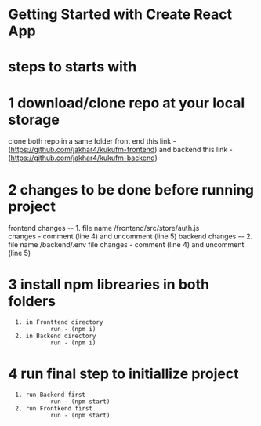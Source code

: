 # Getting Started with Create React App
# steps to starts with 


# 1 download/clone repo at your local storage
clone both repo in a same folder
front end this link - (https://github.com/jakhar4/kukufm-frontend)
and backend this link - (https://github.com/jakhar4/kukufm-backend)


# 2 changes to be done before running project
frontend changes --
      1. file name /frontend/src/store/auth.js   
                changes - comment (line 4) and uncomment (line 5)
backend changes --
      2. file name /backend/.env file
                changes - comment (line 4) and uncomment (line 5)

# 3 install npm librearies in both folders
      1. in Fronttend directory
                run - (npm i)
      2. in Backend directory
                run - (npm i)

# 4 run final step to initiallize project
      1. run Backend first
                run - (npm start)
      2. run Frontkend first
                run - (npm start)
